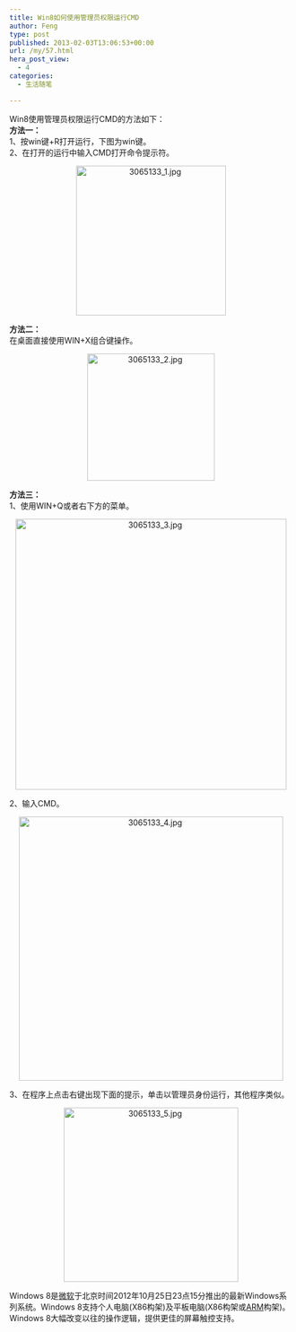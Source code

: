 ```yaml
---
title: Win8如何使用管理员权限运行CMD
author: Feng
type: post
published: 2013-02-03T13:06:53+00:00
url: /my/57.html
hera_post_view:
  - 4
categories:
  - 生活随笔

---
```

Win8使用管理员权限运行CMD的方法如下：  
**方法一：**  
1、按win键+R打开运行，下图为win键。  
2、在打开的运行中输入CMD打开命令提示符。

<div align="center">
  <img decoding="async" id="aimg_529" title="3065133_1.jpg" onclick="zoom(this, this.src, 0, 0, 0)" onmouseover="showMenu({'ctrlid':this.id,'pos':'12'})" alt="3065133_1.jpg" src="http://bbs.kl357.com/data/attachment/forum/201302/02/210557ufukuaz4jwrua4wo.jpg" width="267" />
</div>

**方法二：**  
在桌面直接使用WIN+X组合键操作。

<div align="center">
  <img decoding="async" id="aimg_530" title="3065133_2.jpg" onclick="zoom(this, this.src, 0, 0, 0)" onmouseover="showMenu({'ctrlid':this.id,'pos':'12'})" alt="3065133_2.jpg" src="http://bbs.kl357.com/data/attachment/forum/201302/02/210557t5h4q3rlrhx0w5hx.jpg" width="227" />
</div>

**方法三：**  
1、使用WIN+Q或者右下方的菜单。

<div align="center">
  <img decoding="async" id="aimg_531" title="3065133_3.jpg" onclick="zoom(this, this.src, 0, 0, 0)" onmouseover="showMenu({'ctrlid':this.id,'pos':'12'})" alt="3065133_3.jpg" src="http://bbs.kl357.com/data/attachment/forum/201302/02/210558s0lm7rrr7is0e3m7.jpg" width="483" />
</div>

2、输入CMD。

<div align="center">
  <img decoding="async" id="aimg_532" title="3065133_4.jpg" onclick="zoom(this, this.src, 0, 0, 0)" onmouseover="showMenu({'ctrlid':this.id,'pos':'12'})" alt="3065133_4.jpg" src="http://bbs.kl357.com/data/attachment/forum/201302/02/210558hrwwvq8kr600oqd1.jpg" width="471" />
</div>

3、在程序上点击右键出现下面的提示，单击以管理员身份运行，其他程序类似。

<div align="center">
  <img decoding="async" id="aimg_533" title="3065133_5.jpg" onclick="zoom(this, this.src, 0, 0, 0)" onmouseover="showMenu({'ctrlid':this.id,'pos':'12'})" alt="3065133_5.jpg" src="http://bbs.kl357.com/data/attachment/forum/201302/02/210558rqhcgruclplutcuz.jpg" width="311" />
</div>

Windows 8是<a href="http://product.pconline.com.cn/itbk/company/subItcom/1110/2570777.html" target="_blank" rel="noopener">微软</a>于北京时间2012年10月25日23点15分推出的最新Windows系列系统。Windows 8支持个人电脑(X86构架)及平板电脑(X86构架或<a href="http://product.pconline.com.cn/itbk/company/subItcom/1204/2757367.html" target="_blank" rel="noopener">ARM</a>构架)。Windows 8大幅改变以往的操作逻辑，提供更佳的屏幕触控支持。